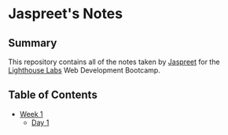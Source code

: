 # Jaspreet's Notes
## Summary
This repository contains all of the notes taken by [Jaspreet](https://github.com/jdhal056) for the [Lighthouse Labs](https://www.lighthouselabs.ca/) Web Development Bootcamp.
## Table of Contents
* [Week 1](/Week_1)
  * [Day 1](/Week_1/Day_1)